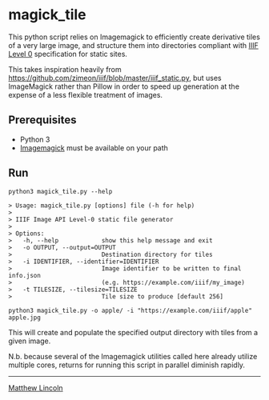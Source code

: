 # magick_tile

This python script relies on Imagemagick to efficiently create derivative tiles of a very large image, and structure them into directories compliant with [IIIF Level 0](https://iiif.io/api/image/2.1/compliance/#level-0-compliance) specification for static sites.

This takes inspiration heavily from https://github.com/zimeon/iiif/blob/master/iiif_static.py, but uses ImageMagick rather than Pillow in order to speed up generation at the expense of a less flexible treatment of images.

## Prerequisites

- Python 3
- [Imagemagick](https://imagemagick.org/index.php) must be available on your path

## Run

```
python3 magick_tile.py --help

> Usage: magick_tile.py [options] file (-h for help)
>
> IIIF Image API Level-0 static file generator
>
> Options:
>   -h, --help            show this help message and exit
>   -o OUTPUT, --output=OUTPUT
>                         Destination directory for tiles
>   -i IDENTIFIER, --identifier=IDENTIFIER
>                         Image identifier to be written to final info.json
>                         (e.g. https://example.com/iiif/my_image)
>   -t TILESIZE, --tilesize=TILESIZE
>                         Tile size to produce [default 256]

python3 magick_tile.py -o apple/ -i "https://example.com/iiif/apple" apple.jpg
```

This will create and populate the specified output directory with tiles from a given image.

N.b. because several of the Imagemagick utilities called here already utilize multiple cores, returns for running this script in parallel diminish rapidly.

---
[Matthew Lincoln](https://matthewlincoln.net)
